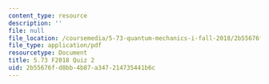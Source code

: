 ```yaml
---
content_type: resource
description: ''
file: null
file_location: /coursemedia/5-73-quantum-mechanics-i-fall-2018/2b55676fd8bb4b87a347214735441b6c_MIT5_73F18_quiz2.pdf
file_type: application/pdf
resourcetype: Document
title: 5.73 F2018 Quiz 2
uid: 2b55676f-d8bb-4b87-a347-214735441b6c
---
```

